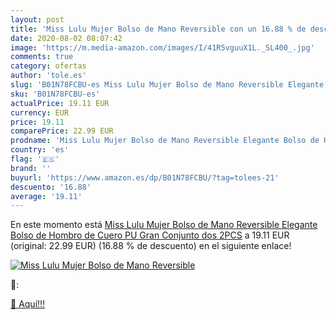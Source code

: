 ```yaml
---
layout: post
title: 'Miss Lulu Mujer Bolso de Mano Reversible con un 16.88 % de descuento'
date: 2020-08-02 08:07:42
image: 'https://m.media-amazon.com/images/I/41R5vguuX1L._SL400_.jpg'
comments: true
category: ofertas
author: 'tole.es'
slug: 'B01N78FCBU-es Miss Lulu Mujer Bolso de Mano Reversible Elegante Bolso de...'
sku: 'B01N78FCBU-es'
actualPrice: 19.11 EUR
currency: EUR
price: 19.11
comparePrice: 22.99 EUR
prodname: 'Miss Lulu Mujer Bolso de Mano Reversible Elegante Bolso de Hombro de Cuero PU Gran Conjunto dos 2PCS'
country: 'es'
flag: '🇪🇸'
brand: ''
buyurl: 'https://www.amazon.es/dp/B01N78FCBU/?tag=tolees-21'
descuento: '16.88'
average: '19.11'
---
```


En este momento está [Miss Lulu Mujer Bolso de Mano Reversible Elegante Bolso de Hombro de Cuero PU Gran Conjunto dos 2PCS](https://www.amazon.es/dp/B01N78FCBU/?tag=tolees-21) a 19.11 EUR (original: 22.99 EUR) (16.88 %  de descuento) en el siguiente enlace!

[![Miss Lulu Mujer Bolso de Mano Reversible](https://m.media-amazon.com/images/I/41R5vguuX1L._SL400_.jpg)](https://www.amazon.es/dp/B01N78FCBU/?tag=tolees-21)

🔎:


[🛒 Aquí!!!](https://www.amazon.es/dp/B01N78FCBU/?tag=tolees-21)
